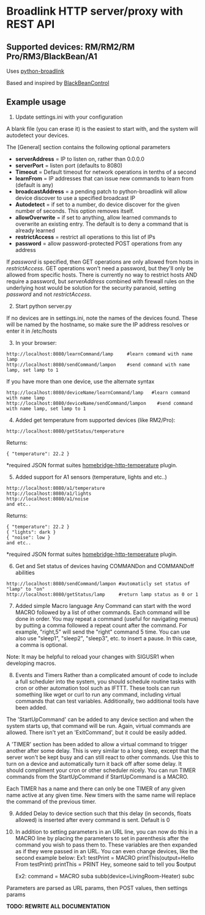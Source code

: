 Broadlink HTTP server/proxy with REST API
==================================
Supported devices: RM/RM2/RM Pro/RM3/BlackBean/A1
-------------------------------------------------

Uses [python-broadlink](https://github.com/mjg59/python-broadlink)

Based and inspired by [BlackBeanControl](https://github.com/davorf/BlackBeanControl)

Example usage
-------------

1) Update settings.ini with your configuration

A blank file (you can erase it) is the easiest to start with, and the system will autodetect your devices.

The [General] section contains the following optional parameters
- **serverAddress** = IP to listen on, rather than 0.0.0.0
- **serverPort** = listen port (defaults to 8080)
- **Timeout** = Default timeout for network operations in tenths of a second
- **learnFrom** = IP addresses that can issue new commands to learn from (default is any)
- **broadcastAddress** = a pending patch to python-broadlink will allow device discover to use a specified broadcast IP
- **Autodetect** = if set to a number, do device discover for the given number of seconds.  This option removes itself.
- **allowOverwrite** = if set to anything, allow learned commands to overwrite an existing entry.  The default is to deny a command that is already learned
- **restrictAccess** = restrict all operations to this list of IPs
- **password** = allow password-protected POST operations from any address

If _password_ is specified, then GET operations are only allowed from hosts in _restrictAccess_.  GET operations won't need a password, but they'll only be allowed from specific hosts.  There is currently no way to restrict hosts AND require a password, but _serverAddress_ combined with firewall rules on the underlying host would be solution for the security paranoid, setting _password_ and not _restrictAccess_.

2) Start python server.py

If no devices are in settings.ini, note the names of the devices found.  These
will be named by the hostname, so make sure the IP address resolves or enter
it in /etc/hosts

3) In your browser:
```
http://localhost:8080/learnCommand/lamp     #learn command with name lamp
http://localhost:8080/sendCommand/lampon    #send command with name lamp, set lamp to 1
```
If you have more than one device, use the alternate syntax
```
http://localhost:8080/deviceName/learnCommand/lamp   #learn command with name lamp
http://localhost:8080/deviceName/sendCommand/lampon    #send command with name lamp, set lamp to 1
```

4) Added get temperature from supported devices (like RM2/Pro):
```
http://localhost:8080/getStatus/temperature
```
Returns:
```
{ "temperature": 22.2 } 
```
*required JSON format suites [homebridge-http-temperature](https://github.com/metbosch/homebridge-http-temperature) plugin.

5) Added support for A1 sensors (temperature, lights and etc..)
```
http://localhost:8080/a1/temperature
http://localhost:8080/a1/lights
http://localhost:8080/a1/noise
and etc..
```
Returns:
```
{ "temperature": 22.2 } 
{ "lights": dark } 
{ "noise": low } 
and etc..
```
*required JSON format suites [homebridge-http-temperature](https://github.com/metbosch/homebridge-http-temperature) plugin.

6) Get and Set status of devices having COMMANDon and COMMANDoff abilities
```
http://localhost:8080/sendCommand/lampon #automaticly set status of "lamp" to "on"
http://localhost:8080/getStatus/lamp     #return lamp status as 0 or 1
```

7) Added simple Macro language
Any Command can start with the word MACRO followed by a list of other commands.
Each command will be done in order.  You may repeat a command (useful for 
navigating menus) by putting a comma followed a repeat count after the command.
For example, "right,5" will send the "right" command 5 time. You can use also 
use "sleep1", "sleep2", "sleep3", etc. to insert a pause.  In this case,
a comma is optional.

Note: It may be helpful to reload your changes with SIGUSR1 when developing
macros.

8) Events and Timers
Rather than a complicated amount of code to include a full scheduler into the
system, you should schedule routine tasks with cron or other automation tool
such as IFTTT.  These tools can run something like wget or curl to run any
command, including virtual commands that can test variables.  Additionally,
two additional tools have been added.

The 'StartUpCommand' can be added to any device section and when the system
starts up, that command will be run.  Again, virtual commands are allowed.
There isn't yet an 'ExitCommand', but it could be easily added.

A 'TIMER' section has been added to allow a virtual command to trigger another
after some delay.  This is very similar to a long sleep, except that the server
won't be kept busy and can still react to other commands.  Use this to turn
on a device and automatically turn it back off after some delay.  It should
compliment your cron or other scheduler nicely.  You can run TIMER commands
from the StartUpCommand if StartUpCommand is a MACRO.

Each TIMER has a name and there can only be one TIMER of any given name active
at any given time.  New timers with the same name will replace the command
of the previous timer.

9) Added Delay to device section such that this delay (in seconds, floats
allowed) is inserted after every command is sent.  Default is 0

10) In addition to setting parameters in an URL line, you can now do this in
a MACRO line by placing the parameters to set in parenthesis after the command
you wish to pass them to.  These variables are then expanded as if they were
passed in an URL.   You can even change devices, like the second example
below:
    Ex1:    testPrint = MACRO printThis(output=Hello From testPrint)
            printThis = PRINT Hey, someone said to tell you $output

    Ex2:    command = MACRO suba subb(device=LivingRoom-Heater) subc

Parameters are parsed as URL params, then POST values, then settings params

**TODO: REWRITE ALL DOCUMENTATION**

